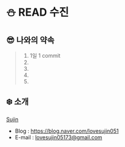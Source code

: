 # :snowman: READ 수진

## :sunglasses: 나와의 약속

> 1. 1일 1 commit
> 2. 
> 3. 
> 4. 
> 5. 

## :snowflake: 소개

[Sujin](https://github.com/SujinJeong)
- Blog : https://blog.naver.com/lovesujin051
- E-mail : lovesujin05173@gmail.com